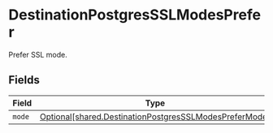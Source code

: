 # DestinationPostgresSSLModesPrefer

Prefer SSL mode.


## Fields

| Field                                                                                                                      | Type                                                                                                                       | Required                                                                                                                   | Description                                                                                                                |
| -------------------------------------------------------------------------------------------------------------------------- | -------------------------------------------------------------------------------------------------------------------------- | -------------------------------------------------------------------------------------------------------------------------- | -------------------------------------------------------------------------------------------------------------------------- |
| `mode`                                                                                                                     | [Optional[shared.DestinationPostgresSSLModesPreferMode]](undefined/models/shared/destinationpostgressslmodesprefermode.md) | :heavy_minus_sign:                                                                                                         | N/A                                                                                                                        |